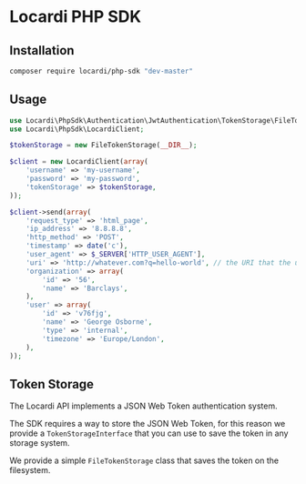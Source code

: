 # Locardi PHP SDK

## Installation

```bash
composer require locardi/php-sdk "dev-master"
```

## Usage

```php
use Locardi\PhpSdk\Authentication\JwtAuthentication\TokenStorage\FileTokenStorage;
use Locardi\PhpSdk\LocardiClient;

$tokenStorage = new FileTokenStorage(__DIR__);

$client = new LocardiClient(array(
    'username' => 'my-username',
    'password' => 'my-password',
    'tokenStorage' => $tokenStorage,
));

$client->send(array(
    'request_type' => 'html_page',
    'ip_address' => '8.8.8.8',
    'http_method' => 'POST',
    'timestamp' => date('c'),
    'user_agent' => $_SERVER['HTTP_USER_AGENT'],
    'uri' => 'http://whatever.com?q=hello-world', // the URI that the user has visited
    'organization' => array(
        'id' => '56',
        'name' => 'Barclays',
    ),
    'user' => array(
        'id' => 'v76fjg',
        'name' => 'George Osborne',
        'type' => 'internal',
        'timezone' => 'Europe/London',
    ),
));
```

## Token Storage

The Locardi API implements a JSON Web Token authentication system.

The SDK requires a way to store the JSON Web Token, for this reason we provide
a `TokenStorageInterface` that you can use to save the token in any storage system.

We provide a simple `FileTokenStorage` class that saves the token on the filesystem.
